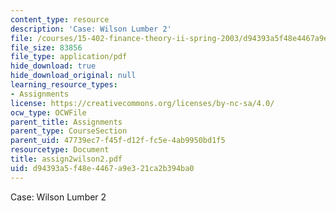 ```yaml
---
content_type: resource
description: 'Case: Wilson Lumber 2'
file: /courses/15-402-finance-theory-ii-spring-2003/d94393a5f48e4467a9e321ca2b394ba0_assign2wilson2.pdf
file_size: 83856
file_type: application/pdf
hide_download: true
hide_download_original: null
learning_resource_types:
- Assignments
license: https://creativecommons.org/licenses/by-nc-sa/4.0/
ocw_type: OCWFile
parent_title: Assignments
parent_type: CourseSection
parent_uid: 47739ec7-f45f-d12f-fc5e-4ab9950bd1f5
resourcetype: Document
title: assign2wilson2.pdf
uid: d94393a5-f48e-4467-a9e3-21ca2b394ba0
---
```

Case: Wilson Lumber 2